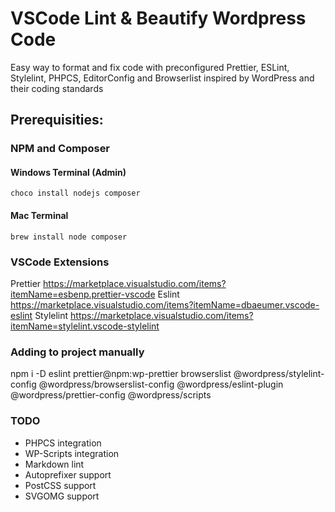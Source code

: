 # VSCode Lint & Beautify Wordpress Code
Easy way to format and fix code with preconfigured Prettier, ESLint, Stylelint, PHPCS, EditorConfig and Browserlist inspired by WordPress and their coding standards

## Prerequisities:
### NPM and Composer
#### Windows Terminal (Admin)
```choco install nodejs composer```

#### Mac Terminal
```brew install node composer```

### VSCode Extensions
Prettier https://marketplace.visualstudio.com/items?itemName=esbenp.prettier-vscode
Eslint https://marketplace.visualstudio.com/items?itemName=dbaeumer.vscode-eslint
Stylelint https://marketplace.visualstudio.com/items?itemName=stylelint.vscode-stylelint
<!-- PHPCS https://marketplace.visualstudio.com/items?itemName=obliviousharmony.vscode-php-codesniffer -->
<!-- EditorConfig https://marketplace.visualstudio.com/items?itemName=EditorConfig.EditorConfig -->

### Adding to project manually
npm i -D eslint prettier@npm:wp-prettier browserslist @wordpress/stylelint-config @wordpress/browserslist-config @wordpress/eslint-plugin @wordpress/prettier-config @wordpress/scripts 

### TODO
- PHPCS integration
- WP-Scripts integration
- Markdown lint
- Autoprefixer support
- PostCSS support
- SVGOMG support
